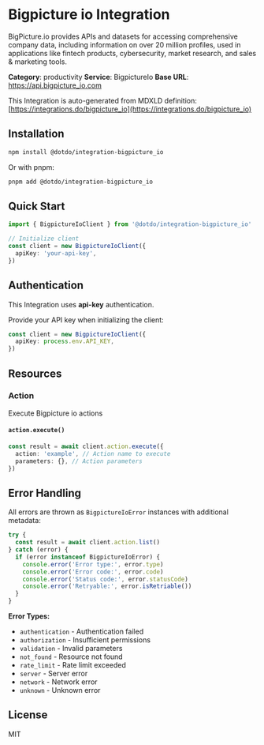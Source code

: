 # Bigpicture io Integration

BigPicture.io provides APIs and datasets for accessing comprehensive company data, including information on over 20 million profiles, used in applications like fintech products, cybersecurity, market research, and sales & marketing tools.

**Category**: productivity
**Service**: BigpictureIo
**Base URL**: https://api.bigpicture_io.com

This Integration is auto-generated from MDXLD definition: [https://integrations.do/bigpicture_io](https://integrations.do/bigpicture_io)

## Installation

```bash
npm install @dotdo/integration-bigpicture_io
```

Or with pnpm:

```bash
pnpm add @dotdo/integration-bigpicture_io
```

## Quick Start

```typescript
import { BigpictureIoClient } from '@dotdo/integration-bigpicture_io'

// Initialize client
const client = new BigpictureIoClient({
  apiKey: 'your-api-key',
})
```

## Authentication

This Integration uses **api-key** authentication.

Provide your API key when initializing the client:

```typescript
const client = new BigpictureIoClient({
  apiKey: process.env.API_KEY,
})
```

## Resources

### Action

Execute Bigpicture io actions

#### `action.execute()`

```typescript
const result = await client.action.execute({
  action: 'example', // Action name to execute
  parameters: {}, // Action parameters
})
```

## Error Handling

All errors are thrown as `BigpictureIoError` instances with additional metadata:

```typescript
try {
  const result = await client.action.list()
} catch (error) {
  if (error instanceof BigpictureIoError) {
    console.error('Error type:', error.type)
    console.error('Error code:', error.code)
    console.error('Status code:', error.statusCode)
    console.error('Retryable:', error.isRetriable())
  }
}
```

**Error Types:**

- `authentication` - Authentication failed
- `authorization` - Insufficient permissions
- `validation` - Invalid parameters
- `not_found` - Resource not found
- `rate_limit` - Rate limit exceeded
- `server` - Server error
- `network` - Network error
- `unknown` - Unknown error

## License

MIT
